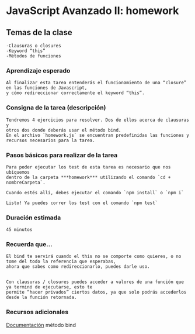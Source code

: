 # JavaScript Avanzado II: homework

## Temas de la clase

    -Clausuras o closures  
    -Keyword “this”  
    -Métodos de funciones  


 

### Aprendizaje esperado
  
    Al finalizar esta tarea entenderás el funcionamiento de una “closure” en las funciones de Javascript,  
    y cómo redireccionar correctamente el keyword “this”.

### Consigna de la tarea (descripción)
  
    Tendremos 4 ejercicios para resolver. Dos de ellos acerca de clausuras y  
    otros dos donde deberás usar el método bind.
    En el archivo `homework.js` se encuentran predefinidas las funciones y recursos necesarios para la tarea.

### Pasos básicos para realizar de la tarea

    Para poder ejecutar los test de esta tarea es necesario que nos ubiquemos  
    dentro de la carpeta ***homework*** utilizando el comando `cd + nombreCarpeta`. 

    Cuando estés allí, debes ejecutar el comando `npm install` o `npm i`
    
    Listo! Ya puedes correr los test con el comando `npm test`

### Duración estimada

    45 minutos

### Recuerda que...

    El bind te servirá cuando el this no se comporte como quieres, o no tome del todo la referencia que esperabas,  
    ahora que sabes como redireccionarlo, puedes darle uso.
 

    Con clausuras / closures puedes acceder a valores de una función que ya terminó de ejecutarse, esto te  
    permite “hacer privados” ciertos datos, ya que solo podrás accederlos desde la función retornada.

### Recursos adicionales

[Documentación](https://developer.mozilla.org/en-US/docs/Web/JavaScript/Reference/Global_objects/Function/bind) método bind 
